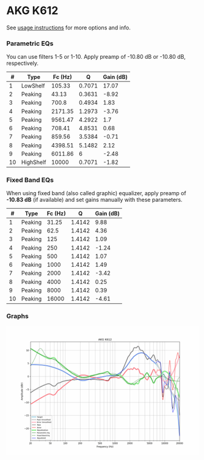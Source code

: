 # AKG K612
See [usage instructions](https://github.com/jaakkopasanen/AutoEq#usage) for more options and info.

### Parametric EQs
You can use filters 1-5 or 1-10. Apply preamp of -10.80 dB or -10.80 dB, respectively.

|   # | Type      |   Fc (Hz) |      Q |   Gain (dB) |
|-----|-----------|-----------|--------|-------------|
|   1 | LowShelf  |    105.33 | 0.7071 |       17.07 |
|   2 | Peaking   |     43.13 | 0.3631 |       -8.92 |
|   3 | Peaking   |    700.8  | 0.4934 |        1.83 |
|   4 | Peaking   |   2171.35 | 1.2973 |       -3.76 |
|   5 | Peaking   |   9561.47 | 4.2922 |        1.7  |
|   6 | Peaking   |    708.41 | 4.8531 |        0.68 |
|   7 | Peaking   |    859.56 | 3.5384 |       -0.71 |
|   8 | Peaking   |   4398.51 | 5.1482 |        2.12 |
|   9 | Peaking   |   6011.86 | 6      |       -2.48 |
|  10 | HighShelf |  10000    | 0.7071 |       -1.82 |

### Fixed Band EQs
When using fixed band (also called graphic) equalizer, apply preamp of **-10.83 dB** (if available) and set gains manually with these parameters.

|   # | Type    |   Fc (Hz) |      Q |   Gain (dB) |
|-----|---------|-----------|--------|-------------|
|   1 | Peaking |     31.25 | 1.4142 |        9.88 |
|   2 | Peaking |     62.5  | 1.4142 |        4.36 |
|   3 | Peaking |    125    | 1.4142 |        1.09 |
|   4 | Peaking |    250    | 1.4142 |       -1.24 |
|   5 | Peaking |    500    | 1.4142 |        1.07 |
|   6 | Peaking |   1000    | 1.4142 |        1.49 |
|   7 | Peaking |   2000    | 1.4142 |       -3.42 |
|   8 | Peaking |   4000    | 1.4142 |        0.25 |
|   9 | Peaking |   8000    | 1.4142 |        0.39 |
|  10 | Peaking |  16000    | 1.4142 |       -4.61 |

### Graphs
![](./AKG%20K612.png)
